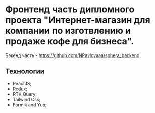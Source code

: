# Фронтенд часть дипломного проекта "Интернет-магазин для компании по изготвлению и продаже кофе для бизнеса".

Бэкенд часть - https://github.com/NPavlovaaa/sphera_backend.

## Технологии
- ReactJS;
- Redux;
- RTK Query;
- Tailwind Css;
- Formik and Yup;

